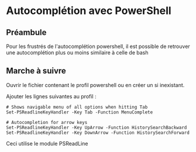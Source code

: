# Autocomplétion avec PowerShell
## Préambule

Pour les frustrés de l'autocomplétion powershell, il est possible de retrouver une autocomplétion plus ou moins similaire à celle de bash

## Marche à suivre

Ouvrir le fichier contenant le profil powershell ou en créer un si inexistant.

Ajouter les lignes suivantes au profil : 

```
# Shows navigable menu of all options when hitting Tab
Set-PSReadlineKeyHandler -Key Tab -Function MenuComplete

# Autocompletion for arrow keys
Set-PSReadlineKeyHandler -Key UpArrow -Function HistorySearchBackward
Set-PSReadlineKeyHandler -Key DownArrow -Function HistorySearchForward
```

Ceci utilise le module PSReadLine
